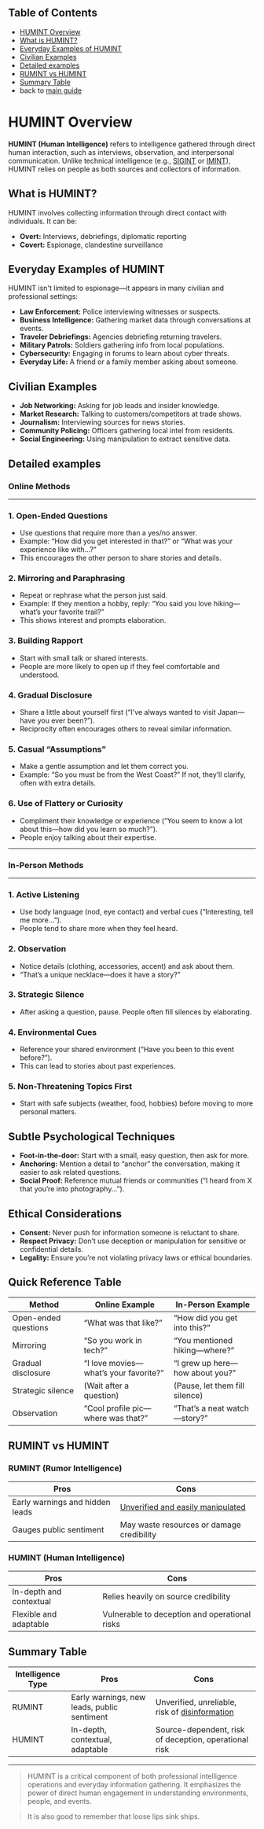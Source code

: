 ## Table of Contents

- [HUMINT Overview](#humint-overview)
- [What is HUMINT?](#what-is-humint)
- [Everyday Examples of HUMINT](#everyday-examples-of-humint)
- [Civilian Examples](#civilian-examples)
- [Detailed examples](#Detailed-examples)
- [RUMINT vs HUMINT](#rumint-vs-humint)
- [Summary Table](#summary-table)
- back to [main guide](../README.md)

# HUMINT Overview

**HUMINT (Human Intelligence)** refers to intelligence gathered through direct human interaction, such as interviews, observation, and interpersonal communication. Unlike technical intelligence (e.g., [SIGINT](https://www.emsopedia.org/entries/signal-intelligence-sigint/) or [IMINT](https://www.emsopedia.org/entries/image-intelligence-imint/)), HUMINT relies on people as both sources and collectors of information.

## What is HUMINT?

HUMINT involves collecting information through direct contact with individuals. It can be:
- **Overt:** Interviews, debriefings, diplomatic reporting
- **Covert:** Espionage, clandestine surveillance

## Everyday Examples of HUMINT

HUMINT isn't limited to espionage—it appears in many civilian and professional settings:

- **Law Enforcement:** Police interviewing witnesses or suspects.
- **Business Intelligence:** Gathering market data through conversations at events.
- **Traveler Debriefings:** Agencies debriefing returning travelers.
- **Military Patrols:** Soldiers gathering info from local populations.
- **Cybersecurity:** Engaging in forums to learn about cyber threats.
- **Everyday Life:** A friend or a family member asking about someone.

## Civilian Examples

- **Job Networking:** Asking for job leads and insider knowledge.
- **Market Research:** Talking to customers/competitors at trade shows.
- **Journalism:** Interviewing sources for news stories.
- **Community Policing:** Officers gathering local intel from residents.
- **Social Engineering:** Using manipulation to extract sensitive data.

## Detailed examples

### Online Methods
---

### 1. **Open-Ended Questions**
- Use questions that require more than a yes/no answer.
- Example: “How did you get interested in that?” or “What was your experience like with…?”
- This encourages the other person to share stories and details.

### 2. **Mirroring and Paraphrasing**
- Repeat or rephrase what the person just said.
- Example: If they mention a hobby, reply: “You said you love hiking—what’s your favorite trail?”
- This shows interest and prompts elaboration.

### 3. **Building Rapport**
- Start with small talk or shared interests.
- People are more likely to open up if they feel comfortable and understood.

### 4. **Gradual Disclosure**
- Share a little about yourself first (“I’ve always wanted to visit Japan—have you ever been?”).
- Reciprocity often encourages others to reveal similar information.

### 5. **Casual “Assumptions”**
- Make a gentle assumption and let them correct you.
- Example: “So you must be from the West Coast?” If not, they’ll clarify, often with extra details.

### 6. **Use of Flattery or Curiosity**
- Compliment their knowledge or experience (“You seem to know a lot about this—how did you learn so much?”).
- People enjoy talking about their expertise.
  
---
### In-Person Methods
---

### 1. **Active Listening**
- Use body language (nod, eye contact) and verbal cues (“Interesting, tell me more…”).
- People tend to share more when they feel heard.

### 2. **Observation**
- Notice details (clothing, accessories, accent) and ask about them.
- “That’s a unique necklace—does it have a story?”

### 3. **Strategic Silence**
- After asking a question, pause. People often fill silences by elaborating.

### 4. **Environmental Cues**
- Reference your shared environment (“Have you been to this event before?”).
- This can lead to stories about past experiences.

### 5. **Non-Threatening Topics First**
- Start with safe subjects (weather, food, hobbies) before moving to more personal matters.

## Subtle Psychological Techniques

- **Foot-in-the-door:** Start with a small, easy question, then ask for more.
- **Anchoring:** Mention a detail to “anchor” the conversation, making it easier to ask related questions.
- **Social Proof:** Reference mutual friends or communities (“I heard from X that you’re into photography…”).

## Ethical Considerations

- **Consent:** Never push for information someone is reluctant to share.
- **Respect Privacy:** Don’t use deception or manipulation for sensitive or confidential details.
- **Legality:** Ensure you’re not violating privacy laws or ethical boundaries.

## Quick Reference Table

| Method                | Online Example                          | In-Person Example                |
|-----------------------|-----------------------------------------|----------------------------------|
| Open-ended questions  | “What was that like?”                   | “How did you get into this?”     |
| Mirroring             | “So you work in tech?”                  | “You mentioned hiking—where?”    |
| Gradual disclosure    | “I love movies—what’s your favorite?”   | “I grew up here—how about you?”  |
| Strategic silence     | (Wait after a question)                 | (Pause, let them fill silence)   |
| Observation           | “Cool profile pic—where was that?”      | “That’s a neat watch—story?”     |

## RUMINT vs HUMINT

### RUMINT (Rumor Intelligence)

| Pros                                | Cons                                            |
| ----------------------------------- | ----------------------------------------------- |
| Early warnings and hidden leads     | [Unverified and easily manipulated](smokescreen-misinfo.md)               |
| Gauges public sentiment             | May waste resources or damage credibility       |

### HUMINT (Human Intelligence)

| Pros                                | Cons                                            |
| ----------------------------------- | ----------------------------------------------- |
| In-depth and contextual             | Relies heavily on source credibility            |
| Flexible and adaptable              | Vulnerable to deception and operational risks   |

## Summary Table

| Intelligence Type | Pros                                        | Cons                                                  |
| ----------------- | ------------------------------------------- | ----------------------------------------------------- |
| RUMINT            | Early warnings, new leads, public sentiment | Unverified, unreliable, risk of [disinformation](smokescreen-misinfo.md)        |
| HUMINT            | In-depth, contextual, adaptable             | Source-dependent, risk of deception, operational risk |

---

> HUMINT is a critical component of both professional intelligence operations and everyday information gathering. It emphasizes the power of direct human engagement in understanding environments, people, and events.

> It is also good to remember that loose lips sink ships.
